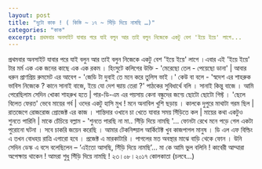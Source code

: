 ```yaml
---
layout: post
title: "দুটো কাক ! ( কিস্তি ~ ১৭ ~ সিঁড়ি দিয়ে নামছি …)"
categories: "কাক"
excerpt: প্রথমবার অনসাইট যাবার পরে যাই বলুন আর তাই বলুন নিজেকে একটু বেশ 'ইয়ে ইয়ে' লাগে...
---
```


প্রথমবার অনসাইট যাবার পরে যাই বলুন আর তাই বলুন নিজেকে একটু বেশ 'ইয়ে ইয়ে' লাগে ।এবার এই 'ইয়ে ইয়ে' টার মর্ম এক এক জনের কাছে এক এক রকম ।
হিংসুটে কলিগের উক্তি - 'মেরেছো তেল - পেয়েছো ডানা' |
আবার ধরুন প্রাণপ্রিয় রুমমেট এর আবেগ - 'জেডি টা দুবাই তে মনে করে তুলিস ভাই ।'
কেউ বা বলে - 'স্বদেশ এর শাহরুক ভাবিস নিজেকে ? কানে সানাই বাজে, ইয়ে যো দেশ হ্য়ায় তেরা ?'
পাঠকের সুবিধার্থে বলি । সানাই কিন্তু বাজে । আমি পেরেছিলাম সেদিন খোকা শাহরুখ হতে | পার-ডি-এম এর পয়সায় কেনা বন্ধুদের জন্য়ে ছোটো ছোটো গিফ্ট । 'ছেলে বিলেত ফেরত' ভেবে মায়ের গর্ব | ওদের একটু হাসি মুখ ! মনে অনাবিল খুশি ছড়ায় ।
কালকে দুপুরে মাথাটা গরম ছিল | রাতজেগে রোজরোজ প্রোজেক্ট এর কাজ । শান্তিদার ওখানে চা খেতে যাবার সময় সিঁড়িতে কল | মায়ের কথা একটুও শুনতে পারিনি |
মাকে চেঁচিয়ে বল্লাম - 'শুনতে পারছি না মা.. সিঁড়ি দিয়ে নামছি '...
ফোনটা রেখে মনে পড়ে গেল একটা পুরোনো ঘটনা । সবে চাকরি জয়েন করেছি । আমার টেকনিক্য়াল আর্কিটেক্ট খুব কাজপাগল মানুষ । ডি এল এফ বিল্ডিং এ তখন বোধহয় রাত্রি এগারো হবে । প্রজেক্ট এ মারকাটারি । পাগলের মত অবস্থার মাঝে বাড়ি থেকে ফোন । উনি সেদিন ডেস্ক এ বসে বলেছিলেন – ‘এইতো আসছি, সিঁড়ি দিয়ে নামছি’…
মা কে আমি ভুল বলিনি ! কাবেরী আম্মারা অপেক্ষায় থাকেন !
আমরা শুধু সিঁড়ি দিয়ে নামছি !
২৩।০৮।২০১৭
কোলকাতা
(চলবে...)